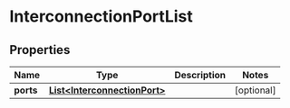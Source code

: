 

# InterconnectionPortList


## Properties

| Name | Type | Description | Notes |
|------------ | ------------- | ------------- | -------------|
|**ports** | [**List&lt;InterconnectionPort&gt;**](InterconnectionPort.md) |  |  [optional] |



